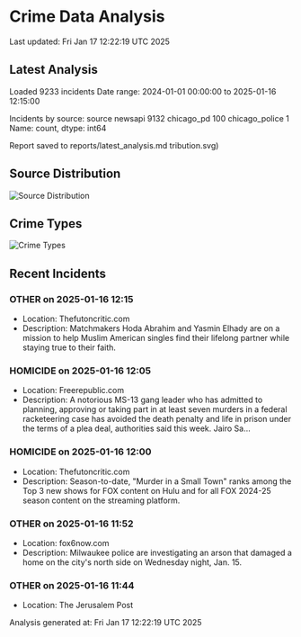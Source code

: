 # Crime Data Analysis
Last updated: Fri Jan 17 12:22:19 UTC 2025

## Latest Analysis

Loaded 9233 incidents
Date range: 2024-01-01 00:00:00 to 2025-01-16 12:15:00

Incidents by source:
source
newsapi           9132
chicago_pd         100
chicago_police       1
Name: count, dtype: int64

Report saved to reports/latest_analysis.md
tribution.svg)

## Source Distribution
![Source Distribution](images/source_distribution.svg)

## Crime Types
![Crime Types](images/crime_types.svg)

## Recent Incidents

### OTHER on 2025-01-16 12:15
- Location: Thefutoncritic.com
- Description: Matchmakers Hoda Abrahim and Yasmin Elhady are on a mission to help Muslim American singles find their lifelong partner while staying true to their faith.


### HOMICIDE on 2025-01-16 12:05
- Location: Freerepublic.com
- Description: A notorious MS-13 gang leader who has admitted to planning, approving or taking part in at least seven murders in a federal racketeering case has avoided the death penalty and life in prison under the terms of a plea deal, authorities said this week. Jairo Sa…


### HOMICIDE on 2025-01-16 12:00
- Location: Thefutoncritic.com
- Description: Season-to-date, "Murder in a Small Town" ranks among the Top 3 new shows for FOX content on Hulu and for all FOX 2024-25 season content on the streaming platform.


### OTHER on 2025-01-16 11:52
- Location: fox6now.com
- Description: Milwaukee police are investigating an arson that damaged a home on the city's north side on Wednesday night, Jan. 15.


### OTHER on 2025-01-16 11:44
- Location: The Jerusalem Post

Analysis generated at: Fri Jan 17 12:22:19 UTC 2025
